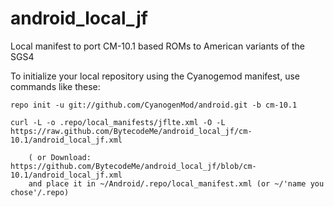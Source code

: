 android_local_jf
================

Local manifest to port CM-10.1 based ROMs to American variants of the SGS4

To initialize your local repository using the Cyanogemod manifest, use commands like these:

    repo init -u git://github.com/CyanogenMod/android.git -b cm-10.1

    curl -L -o .repo/local_manifests/jflte.xml -O -L https://raw.github.com/BytecodeMe/android_local_jf/cm-10.1/android_local_jf.xml
 
    	( or Download: https://github.com/BytecodeMe/android_local_jf/blob/cm-10.1/android_local_jf.xml
		and place it in ~/Android/.repo/local_manifest.xml (or ~/'name you chose'/.repo)

